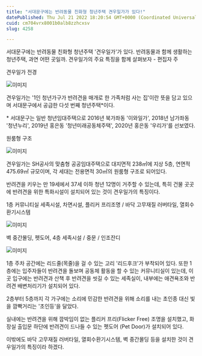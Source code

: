 ```yaml
---
title: "서대문구에는 반려동물 친화형 청년주택 견우일가가 있다!"
datePublished: Thu Jul 21 2022 18:20:54 GMT+0000 (Coordinated Universal Time)
cuid: cm704vrx8001b0alb8zzhcxsv
slug: 4258

---
```



서대문구에는 반려동물 친화형 청년주택 '견우일가'가 있다. 반려동물과 함께 생활하는 청년주택, 과연 어떤 곳일까. 견우일가의 주요 특징을 함께 살펴보자 - 편집자 주

견우일가 전경

![이미지](https://blog.kakaocdn.net/dn/cR54a9/btrHTqpvBUd/tX1WXI9wejabPhVmLOpde1/img.png)

견우일가는 '1인 청년가구가 반려견을 매개로 한 가족처럼 사는 집'이란 뜻을 담고 있으며 서대문구에서 공급한 다섯 번째 청년주택*이다.

* 서대문구는 일반 청년임대주택으로 2016년 북가좌동 '이와일가', 2018년 남가좌동 '청년누리', 2019년 홍은동 '청년미래공동체주택', 2020년 홍은동 '우리가'를 선보였다.

원룸형 구조

![이미지](https://cdn.hashnode.com/res/hashnode/image/upload/v1739257280518/b3aa944c-4935-4814-9bf8-30d9105375ea.png)

견우일가는 SH공사의 맞춤형 공공임대주택으로 대지면적 238㎡에 지상 5층, 연면적 475.69㎡ 규모이며, 각 세대는 전용면적 30㎡의 원룸형 구조로 되어있다.

반려견을 키우는 만 19세에서 37세 이하 청년 12명이 거주할 수 있는데, 특히 건물 곳곳에 반려견을 위한 특화시설이 설치되어 있는 것이 견우일가의 특징이다.

1층 커뮤니티실 세족시설, 차면시설, 플리커 프리조명 / 바닥 고무재질 러버타일, 열회수환기시스템

![이미지](https://cdn.hashnode.com/res/hashnode/image/upload/v1739257282924/b90fb723-69a1-4c30-a1b4-192596907986.png)

벽 중간몰딩, 펫도어, 4층 세족시설 / 중문 / 인조잔디

![이미지](https://cdn.hashnode.com/res/hashnode/image/upload/v1739257285645/f5781b67-8c83-4a66-a587-29262038ec94.png)

1층 주차 공간에는 리드줄(목줄)을 걸 수 있는 고리 '리드후크'가 부착되어 있다. 또한 1층에는 입주자들이 반려견을 돌보며 공동체 활동을 할 수 있는 커뮤니티실이 있는데, 이곳 입구에는 반려견과 산책 후 반려견을 씻길 수 있는 세족실이, 내부에는 애견욕조와 반려견 배변처리기가 설치되어 있다.

2층부터 5층까지 각 가구에는 소리에 민감한 반려견을 위해 소리를 내는 초인종 대신 빛을 깜빡거리는 '초인등'을 달았다.

실내에는 반려견을 위해 깜박임이 없는 플리커 프리(Flicker Free) 조명을 설치했고, 화장실 출입문 하단에 반려견이 드나들 수 있는 펫도어 (Pet Door)가 설치되어 있다.

이밖에도 바닥 고무재질 러버타일, 열회수환기시스템, 벽 중간몰딩 등을 설치한 것이 견우일가의 특징이라 하겠다.